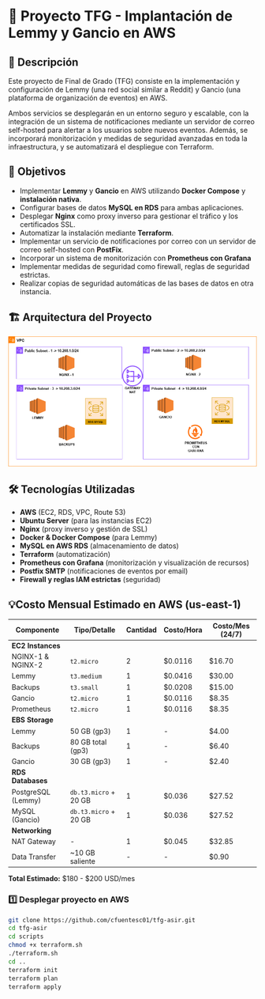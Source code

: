 # 📌 Proyecto TFG - Implantación de Lemmy y Gancio en AWS

## 📖 Descripción
Este proyecto de Final de Grado (TFG) consiste en la implementación y configuración de Lemmy (una red social similar a Reddit) y Gancio (una plataforma de organización de eventos) en AWS.

Ambos servicios se desplegarán en un entorno seguro y escalable, con la integración de un sistema de notificaciones mediante un servidor de correo self-hosted para alertar a los usuarios sobre nuevos eventos. Además, se incorporará monitorización y medidas de seguridad avanzadas en toda la infraestructura, y se automatizará el despliegue con Terraform.

## 🎯 Objetivos
- Implementar **Lemmy** y **Gancio** en AWS utilizando **Docker Compose** y **instalación nativa**.
- Configurar bases de datos **MySQL en RDS** para ambas aplicaciones.
- Desplegar **Nginx** como proxy inverso para gestionar el tráfico y los certificados SSL.
- Automatizar la instalación mediante **Terraform**.
- Implementar un servicio de notificaciones por correo con un servidor de correo self-hosted con **PostFix**.
- Incorporar un sistema de monitorización con **Prometheus con Grafana**
- Implementar medidas de seguridad como firewall, reglas de seguridad estrictas.
- Realizar copias de seguridad automáticas de las bases de datos en otra instancia.

## 🏗️ Arquitectura del Proyecto

![Screenshot](docs/estructura.png)

## 🛠️ Tecnologías Utilizadas
- **AWS** (EC2, RDS, VPC, Route 53)
- **Ubuntu Server** (para las instancias EC2)
- **Nginx** (proxy inverso y gestión de SSL)
- **Docker & Docker Compose** (para Lemmy)
- **MySQL en AWS RDS** (almacenamiento de datos)
- **Terraform** (automatización)
- **Prometheus con Grafana** (monitorización y visualización de recursos)
- **Postfix SMTP** (notificaciones de eventos por email)
- **Firewall y reglas IAM estrictas** (seguridad)

## 💡Costo Mensual Estimado en AWS (us-east-1)

| Componente         | Tipo/Detalle               | Cantidad | Costo/Hora | Costo/Mes (24/7) |
|--------------------|----------------------------|----------|------------|------------------|
| **EC2 Instances**  |                            |          |            |                  |
| NGINX-1 & NGINX-2  | `t2.micro`                 | 2        | $0.0116    | $16.70           |
| Lemmy              | `t3.medium`                | 1        | $0.0416    | $30.00           |
| Backups            | `t3.small`                 | 1        | $0.0208    | $15.00           |
| Gancio             | `t2.micro`                 | 1        | $0.0116    | $8.35            |
| Prometheus         | `t2.micro`                 | 1        | $0.0116    | $8.35            |
| **EBS Storage**    |                            |          |            |                  |
| Lemmy              | 50 GB (gp3)                | 1        | -          | $4.00            |
| Backups            | 80 GB total (gp3)          | 1        | -          | $6.40            |
| Gancio             | 30 GB (gp3)                | 1        | -          | $2.40            |
| **RDS Databases**  |                            |          |            |                  |
| PostgreSQL (Lemmy) | `db.t3.micro` + 20 GB      | 1        | $0.036     | $27.52           |
| MySQL (Gancio)     | `db.t3.micro` + 20 GB      | 1        | $0.036     | $27.52           |
| **Networking**     |                            |          |            |                  |
| NAT Gateway        | -                          | 1        | $0.045     | $32.85           |
| Data Transfer      | ~10 GB saliente            | -        | -          | $0.90            |

**Total Estimado:** $180 - $200 USD/mes  

### 1️⃣ Desplegar proyecto en AWS
```bash
git clone https://github.com/cfuentesc01/tfg-asir.git
cd tfg-asir
cd scripts
chmod +x terraform.sh
./terraform.sh
cd ..
terraform init
terraform plan
terraform apply
```

